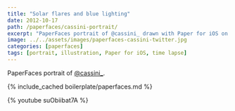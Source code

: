 ```yaml
---
title: "Solar flares and blue lighting"
date: 2012-10-17
path: /paperfaces/cassini-portrait/
excerpt: "PaperFaces portrait of @cassini_ drawn with Paper for iOS on an iPad."
image: ../../assets/images/paperfaces-cassini-twitter.jpg
categories: [paperfaces]
tags: [portrait, illustration, Paper for iOS, time lapse]
---
```


PaperFaces portrait of [@cassini_](https://twitter.com/cassini_).

{% include_cached boilerplate/paperfaces.md %}

{% youtube suObiibat7A %}
